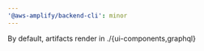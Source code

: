```yaml
---
'@aws-amplify/backend-cli': minor
---
```


By default, artifacts render in ./{ui-components,graphql}
